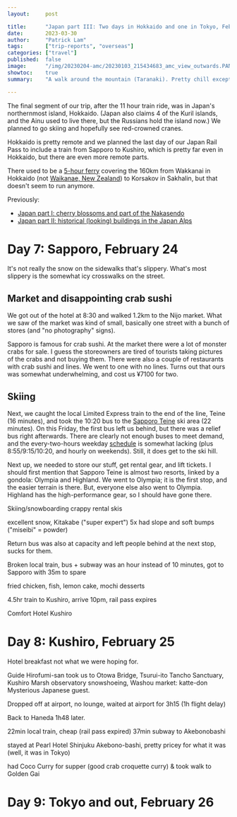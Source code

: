 ```yaml
---
layout:     post

title:      "Japan part III: Two days in Hokkaido and one in Tokyo, February 2023"
date:       2023-03-30
author:     "Patrick Lam"
tags:       ["trip-reports", "overseas"]
categories: ["travel"]
published:  false
image:      "/img/20230204-amc/20230103_215434683_amc_view_outwards.PANO.jpg"
showtoc:    true
summary:    "A walk around the mountain (Taranaki). Pretty chill except for day 3 which had super high winds and day 2 which had a short amount of muddy steep terrain."

---
```


The final segment of our trip, after the 11 hour train ride, was in
Japan's northernmost island, Hokkaido.  (Japan also claims 4 of the
Kuril islands, and the Ainu used to live there, but the Russians hold
the island now.) We planned to go skiing and hopefully see red-crowned
cranes.

Hokkaido is pretty remote and we planned the last day of our Japan
Rail Pass to include a train from Sapporo to Kushiro, which is pretty
far even in Hokkaido, but there are even more remote parts.

There used to be a [5-hour
ferry](https://www.timeout.com/tokyo/travel/japan-to-russia-on-a-five-hour-ferry)
covering the 160km from Wakkanai in Hokkaido (not [Waikanae, New
Zealand](https://gallery.patricklam.ca/index.php?/category/1517)) to
Korsakov in Sakhalin, but that doesn't seem to run anymore.

Previously:
* [Japan part I: cherry blossoms and part of the Nakasendo](/post/20230226-japan-part-i)
* [Japan part II: historical (looking) buildings in the Japan Alps](/post/20230327-japan-part-ii)

# Day 7: Sapporo, February 24

It's not really the snow on the sidewalks that's slippery. What's most slippery
is the somewhat icy crosswalks on the street.

## Market and disappointing crab sushi

We got out of the hotel at 8:30 and walked 1.2km to the Nijo market.
What we saw of the market was kind of small, basically one street with a bunch of stores
(and "no photography" signs).

Sapporo is famous for crab sushi. At the market there were a lot of monster crabs for sale.
I guess the storeowners are tired of tourists taking pictures of the crabs and not buying them.
There were also a couple of restaurants with crab sushi and lines. We went to one with no lines.
Turns out that ours was somewhat underwhelming, and cost us ¥7100 for two.

## Skiing

Next, we caught the local Limited Express train to the end of the
line, Teine (16 minutes), and took the 10:20 bus to the [Sapporo
Teine](https://www.powderhounds.com/japan/hokkaido/sapporo-teine.aspx)
ski area (22 minutes). On this Friday, the first bus left us behind, but there was
a relief bus right afterwards.  There are clearly not enough buses to
meet demand, and the every-two-hours weekday
[schedule](https://sapporo-teine.com/snow/lang/en/access.html) is
somewhat lacking (plus 8:55/9:15/10:20, and hourly on weekends).
Still, it does get to the ski hill.

Next up, we needed to store our stuff, get rental gear, and lift tickets.
I should first mention that Sapporo Teine is almost two resorts, linked
by a gondola: Olympia and Highland. We went to Olympia; it is the first stop,
and the easier terrain is there. But, everyone else also went to Olympia.
Highland has the high-performance gear, so I should have gone there.


Skiing/snowboarding
crappy rental skis

excellent snow, Kitakabe ("super expert") 5x had slope and soft bumps ("miseibi" = powder)

Return bus was also at capacity and left people behind at the next stop, sucks for them.

Broken local train, bus + subway was an hour instead of 10 minutes, got to Sapporo with 35m to spare

fried chicken, fish, lemon cake, mochi desserts

4.5hr train to Kushiro, arrive 10pm, rail pass expires

Comfort Hotel Kushiro

# Day 8: Kushiro, February 25

Hotel breakfast not what we were hoping for.

Guide Hirofumi-san took us to Otowa Bridge, Tsurui-ito Tancho Sanctuary, Kushiro Marsh observatory snowshoeing,
Washou market: katte-don
Mysterious Japanese guest.

Dropped off at airport, no lounge, waited at airport for 3h15 (1h flight delay)

Back to Haneda 1h48 later.

22min local train, cheap (rail pass expired)
37min subway to Akebonobashi

stayed at Pearl Hotel Shinjuku Akebono-bashi, pretty pricey for what it was (well, it was in Tokyo)

had Coco Curry for supper (good crab croquette curry) & took walk to Golden Gai

# Day 9: Tokyo and out, February 26
